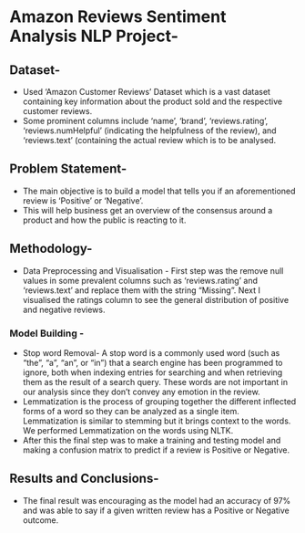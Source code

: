 # Amazon Reviews Sentiment Analysis NLP Project-

## Dataset-
- Used ‘Amazon Customer Reviews’ Dataset which is a vast dataset containing key information about the product sold and the respective customer reviews.
- Some prominent columns include ‘name’, ‘brand’, ‘reviews.rating’, ‘reviews.numHelpful’ (indicating the helpfulness of the review), and ‘reviews.text’ (containing the actual review which is to be analysed.
  
## Problem Statement-
- The main objective is to build a model that tells you if an aforementioned review is ‘Positive’ or ‘Negative’. 
- This will help business get an overview of the consensus around a product and how the public is reacting to it.
  
## Methodology-
- Data Preprocessing and Visualisation - First step was the remove null values in some prevalent columns such as ‘reviews.rating’ and ‘reviews.text’ and replace them with the string “Missing”. Next I visualised the ratings column to see the general distribution of positive and negative reviews.
### Model Building -
- Stop word Removal- A stop word is a commonly used word (such as “the”, “a”, “an”, or “in”) that a search engine has been programmed to ignore, both when indexing entries for searching and when retrieving them as the result of a search query. These words are not important in our analysis since they don’t convey any emotion in the review. 
- Lemmatization is the process of grouping together the different inflected forms of a word so they can be analyzed as a single item. Lemmatization is similar to stemming but it brings context to the words. We performed Lemmatization on the words using NLTK.
- After this the final step was to make a training and testing model and making a confusion matrix to predict if a review is Positive or Negative.
  
## Results and Conclusions-
- The final result was encouraging as the model had an accuracy of 97% and was able to say if a given written review has a Positive or Negative outcome.
